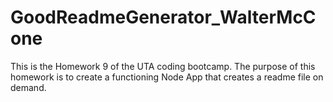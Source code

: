 # GoodReadmeGenerator_WalterMcCone
This is the Homework 9 of the UTA coding bootcamp. The purpose of this homework is to create a functioning Node App that creates a readme file on demand.
